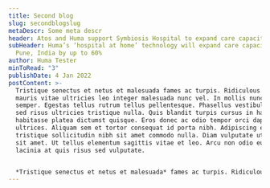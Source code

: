 ```yaml
---
title: Second blog
slug: secondblogslug
metaDescr: Some meta descr
header: Atos and Huma support Symbiosis Hospital to expand care capacity
subHeader: Huma’s ‘hospital at home’ technology will expand care capacity in
  Pune, India by up to 60%
author: Huma Tester
minToRead: "3"
publishDate: 4 Jan 2022
postContent: >-
  Tristique senectus et netus et malesuada fames ac turpis. Ridiculous mus
  mauris vitae ultricies leo integer malesuada nunc vel. In mollis nunc sed id
  semper. Egestas tellus rutrum tellus pellentesque. Phasellus vestibulum lorem
  sed risus ultricies tristique nulla. Quis blandit turpis cursus in hac
  habitasse platea dictumst quisque. Eros donec ac odio tempor orci dapibus
  ultrices. Aliquam sem et tortor consequat id porta nibh. Adipiscing elit duis
  tristique sollicitudin nibh sit amet commodo nulla. Diam vulputate ut pharetra
  sit amet. Ut tellus elementum sagittis vitae et leo. Arcu non odio euismod
  lacinia at quis risus sed vulputate.


  *Tristique senectus et netus et malesuada* fames ac turpis. Ridiculous mus mauris vitae ultricies leo integer malesuada nunc vel. In mollis nunc sed id semper. **Egestas tellus rutrum tellus pellentesque.** Phasellus vestibulum lorem sed risus ultricies tristique nulla. Quis blandit turpis cursus in hac habitasse platea dictumst quisque. Eros donec ac odio tempor orci dapibus ultrices. Aliquam sem et tortor consequat id porta nibh. [Adipiscing elit duis tristique sollicitudin nibh sit amet commodo nulla.](huma.com) Diam vulputate ut pharetra sit amet. Ut tellus elementum sagittis vitae et leo. Arcu non odio euismod lacinia at quis risus sed vulputate.
---
```

